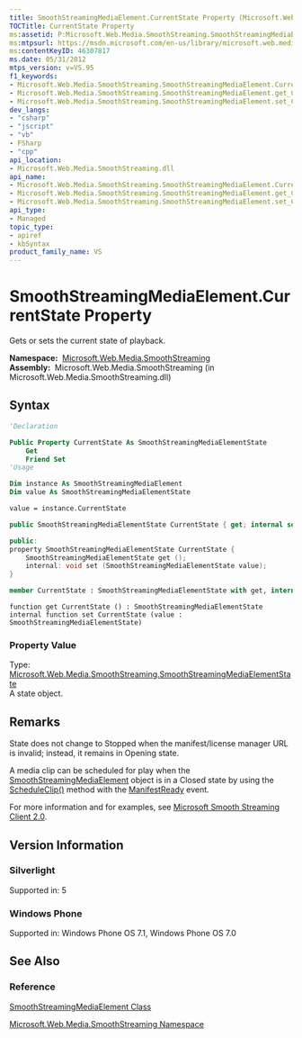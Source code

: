 ```yaml
---
title: SmoothStreamingMediaElement.CurrentState Property (Microsoft.Web.Media.SmoothStreaming)
TOCTitle: CurrentState Property
ms:assetid: P:Microsoft.Web.Media.SmoothStreaming.SmoothStreamingMediaElement.CurrentState
ms:mtpsurl: https://msdn.microsoft.com/en-us/library/microsoft.web.media.smoothstreaming.smoothstreamingmediaelement.currentstate(v=VS.95)
ms:contentKeyID: 46307817
ms.date: 05/31/2012
mtps_version: v=VS.95
f1_keywords:
- Microsoft.Web.Media.SmoothStreaming.SmoothStreamingMediaElement.CurrentState
- Microsoft.Web.Media.SmoothStreaming.SmoothStreamingMediaElement.get_CurrentState
- Microsoft.Web.Media.SmoothStreaming.SmoothStreamingMediaElement.set_CurrentState
dev_langs:
- "csharp"
- "jscript"
- "vb"
- FSharp
- "cpp"
api_location:
- Microsoft.Web.Media.SmoothStreaming.dll
api_name:
- Microsoft.Web.Media.SmoothStreaming.SmoothStreamingMediaElement.CurrentState
- Microsoft.Web.Media.SmoothStreaming.SmoothStreamingMediaElement.get_CurrentState
- Microsoft.Web.Media.SmoothStreaming.SmoothStreamingMediaElement.set_CurrentState
api_type:
- Managed
topic_type:
- apiref
- kbSyntax
product_family_name: VS
---
```


# SmoothStreamingMediaElement.CurrentState Property

Gets or sets the current state of playback.

**Namespace:**  [Microsoft.Web.Media.SmoothStreaming](microsoft-web-media-smoothstreaming-namespace_1.md)  
**Assembly:**  Microsoft.Web.Media.SmoothStreaming (in Microsoft.Web.Media.SmoothStreaming.dll)

## Syntax

```vb
'Declaration

Public Property CurrentState As SmoothStreamingMediaElementState
    Get
    Friend Set
'Usage

Dim instance As SmoothStreamingMediaElement
Dim value As SmoothStreamingMediaElementState

value = instance.CurrentState
```

```csharp
public SmoothStreamingMediaElementState CurrentState { get; internal set; }
```

```cpp
public:
property SmoothStreamingMediaElementState CurrentState {
    SmoothStreamingMediaElementState get ();
    internal: void set (SmoothStreamingMediaElementState value);
}
```

``` fsharp
member CurrentState : SmoothStreamingMediaElementState with get, internal set
```

```jscript
function get CurrentState () : SmoothStreamingMediaElementState
internal function set CurrentState (value : SmoothStreamingMediaElementState)
```

### Property Value

Type: [Microsoft.Web.Media.SmoothStreaming.SmoothStreamingMediaElementState](smoothstreamingmediaelementstate-enumeration-microsoft-web-media-smoothstreaming_1.md)  
A state object.

## Remarks

State does not change to Stopped when the manifest/license manager URL is invalid; instead, it remains in Opening state.

A media clip can be scheduled for play when the [SmoothStreamingMediaElement](smoothstreamingmediaelement-class-microsoft-web-media-smoothstreaming_1.md) object is in a Closed state by using the [ScheduleClip()](smoothstreamingmediaelement-scheduleclip-method-microsoft-web-media-smoothstreaming_1.md) method with the [ManifestReady](smoothstreamingmediaelement-manifestready-event-microsoft-web-media-smoothstreaming_1.md) event.

For more information and for examples, see [Microsoft Smooth Streaming Client 2.0](microsoft-smooth-streaming-client-2-0.md).

## Version Information

### Silverlight

Supported in: 5  

### Windows Phone

Supported in: Windows Phone OS 7.1, Windows Phone OS 7.0  

## See Also

### Reference

[SmoothStreamingMediaElement Class](smoothstreamingmediaelement-class-microsoft-web-media-smoothstreaming_1.md)

[Microsoft.Web.Media.SmoothStreaming Namespace](microsoft-web-media-smoothstreaming-namespace_1.md)

